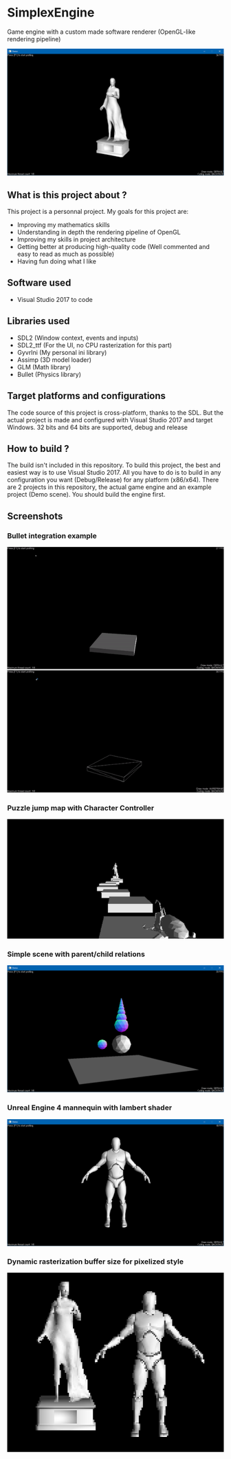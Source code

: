 # SimplexEngine
Game engine with a custom made software renderer (OpenGL-like rendering pipeline)

![Statue rendered with SimplexEngine](Screenshots/Lights.PNG)

## What is this project about ?
This project is a personnal project. My goals for this project are:
- Improving my mathematics skills
- Understanding in depth the rendering pipeline of OpenGL
- Improving my skills in project architecture
- Getting better at producing high-quality code (Well commented and easy to read as much as possible)
- Having fun doing what I like

## Software used
- Visual Studio 2017 to code

## Libraries used
- SDL2 (Window context, events and inputs)
- SDL2_ttf (For the UI, no CPU rasterization for this part)
- GyvrIni (My personal ini library)
- Assimp (3D model loader)
- GLM (Math library)
- Bullet (Physics library)

## Target platforms and configurations
The code source of this project is cross-platform, thanks to the SDL. But the actual project is made and configured with Visual Studio 2017 and target Windows.
32 bits and 64 bits are supported, debug and release

## How to build ?
The build isn't included in this repository. To build this project, the best and easiest way is to use Visual Studio 2017. All you have to do is to build in any configuration you want (Debug/Release) for any platform (x86/x64).
There are 2 projects in this repository, the actual game engine and an example project (Demo scene). You should build the engine first.

## Screenshots
### Bullet integration example
![Screenshot 1](Screenshots/Bullet_Physics_Lambert.gif)
![Screenshot 2](Screenshots/Bullet_Physics_Wireframe.gif)

### Puzzle jump map with Character Controller
![Screenshot 3](Screenshots/Puzzle_Jump.png)

### Simple scene with parent/child relations
![Screenshot 4](Screenshots/Demo_Scene.PNG)

### Unreal Engine 4 mannequin with lambert shader
![Screenshot 5](Screenshots/Mannequin.PNG)

### Dynamic rasterization buffer size for pixelized style
![Screenshot 6](Screenshots/pixelized.png)
